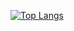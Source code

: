 
<!--[![GitHub Streak](http://github-readme-streak-stats.herokuapp.com?user=krzyswys&theme=dark&hide_border=true)](https://git.io/streak-stats)-->
[![Top Langs](https://github-readme-stats-git-masterrstaa-rickstaa.vercel.app/api/top-langs/?username=krzyswys&hide=css,java,javascript,scss,html&theme=tokyonight)](https://github.com/anuraghazra/github-readme-stats)

<!--
**krzyswys/krzyswys** is a ✨ _special_ ✨ repository because its `README.md` (this file) appears on your GitHub profile.

Here are some ideas to get you started:d

- 🔭 I’m currently working on ...
- 🌱 I’m currently learning ...
- 👯 I’m looking to collaborate on ...
- 🤔 I’m looking for help with ...
- 💬 Ask me about ...
- 📫 How to reach me: ...
- 😄 Pronouns: ...
- ⚡ Fun fact: ...
-->
